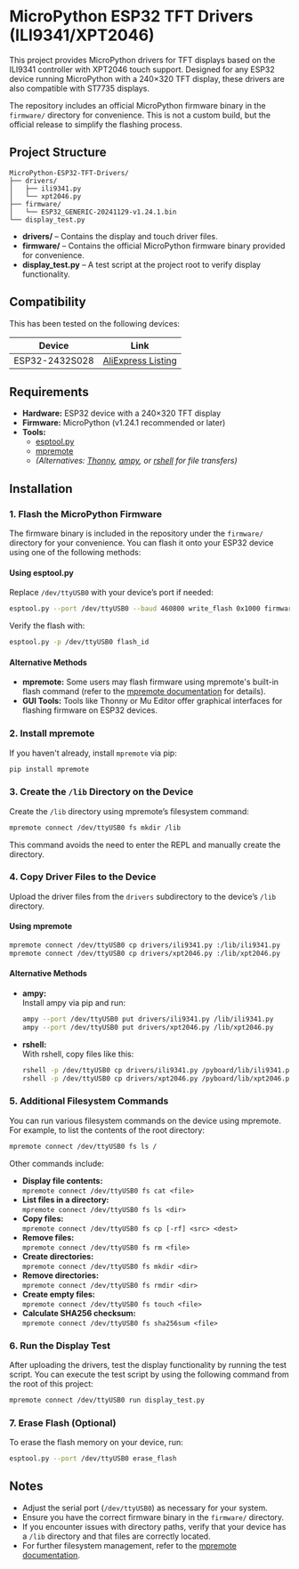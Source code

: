 # MicroPython ESP32 TFT Drivers (ILI9341/XPT2046)

This project provides MicroPython drivers for TFT displays based on the ILI9341 controller with XPT2046 touch support. Designed for any ESP32 device running MicroPython with a 240×320 TFT display, these drivers are also compatible with ST7735 displays.

The repository includes an official MicroPython firmware binary in the `firmware/` directory for convenience. This is not a custom build, but the official release to simplify the flashing process.

## Project Structure

```
MicroPython-ESP32-TFT-Drivers/
├── drivers/
│   ├── ili9341.py
│   └── xpt2046.py
├── firmware/
│   └── ESP32_GENERIC-20241129-v1.24.1.bin
└── display_test.py
```

- **drivers/** – Contains the display and touch driver files.
- **firmware/** – Contains the official MicroPython firmware binary provided for convenience.
- **display_test.py** – A test script at the project root to verify display functionality.

## Compatibility

This has been tested on the following devices:

| Device          | Link                                                                 |
|-----------------|----------------------------------------------------------------------|
| ESP32-2432S028  | [AliExpress Listing](https://www.aliexpress.com/item/1005006470918908.html) |

## Requirements

- **Hardware:** ESP32 device with a 240×320 TFT display
- **Firmware:** MicroPython (v1.24.1 recommended or later)
- **Tools:**
  - [esptool.py](https://github.com/espressif/esptool)
  - [mpremote](https://docs.micropython.org/en/latest/reference/mpremote.html)
  - *(Alternatives: [Thonny](https://thonny.org), [ampy](https://github.com/adafruit/ampy), or [rshell](https://github.com/dhylands/rshell) for file transfers)*

## Installation

### 1. Flash the MicroPython Firmware

The firmware binary is included in the repository under the `firmware/` directory for your convenience. You can flash it onto your ESP32 device using one of the following methods:

#### Using esptool.py

Replace `/dev/ttyUSB0` with your device’s port if needed:

```sh
esptool.py --port /dev/ttyUSB0 --baud 460800 write_flash 0x1000 firmware/ESP32_GENERIC-20241129-v1.24.1.bin
```

Verify the flash with:

```sh
esptool.py -p /dev/ttyUSB0 flash_id
```

#### Alternative Methods

- **mpremote:** Some users may flash firmware using mpremote's built-in flash command (refer to the [mpremote documentation](https://docs.micropython.org/en/latest/reference/mpremote.html) for details).
- **GUI Tools:** Tools like Thonny or Mu Editor offer graphical interfaces for flashing firmware on ESP32 devices.

### 2. Install mpremote

If you haven't already, install `mpremote` via pip:

```sh
pip install mpremote
```

### 3. Create the `/lib` Directory on the Device

Create the `/lib` directory using mpremote’s filesystem command:

```sh
mpremote connect /dev/ttyUSB0 fs mkdir /lib
```

This command avoids the need to enter the REPL and manually create the directory.

### 4. Copy Driver Files to the Device

Upload the driver files from the `drivers` subdirectory to the device’s `/lib` directory.

#### Using mpremote

```sh
mpremote connect /dev/ttyUSB0 cp drivers/ili9341.py :/lib/ili9341.py
mpremote connect /dev/ttyUSB0 cp drivers/xpt2046.py :/lib/xpt2046.py
```

#### Alternative Methods

- **ampy:**  
  Install ampy via pip and run:
  ```sh
  ampy --port /dev/ttyUSB0 put drivers/ili9341.py /lib/ili9341.py
  ampy --port /dev/ttyUSB0 put drivers/xpt2046.py /lib/xpt2046.py
  ```
- **rshell:**  
  With rshell, copy files like this:
  ```sh
  rshell -p /dev/ttyUSB0 cp drivers/ili9341.py /pyboard/lib/ili9341.py
  rshell -p /dev/ttyUSB0 cp drivers/xpt2046.py /pyboard/lib/xpt2046.py
  ```

### 5. Additional Filesystem Commands

You can run various filesystem commands on the device using mpremote. For example, to list the contents of the root directory:

```sh
mpremote connect /dev/ttyUSB0 fs ls /
```

Other commands include:

- **Display file contents:**  
  `mpremote connect /dev/ttyUSB0 fs cat <file>`
- **List files in a directory:**  
  `mpremote connect /dev/ttyUSB0 fs ls <dir>`
- **Copy files:**  
  `mpremote connect /dev/ttyUSB0 fs cp [-rf] <src> <dest>`
- **Remove files:**  
  `mpremote connect /dev/ttyUSB0 fs rm <file>`
- **Create directories:**  
  `mpremote connect /dev/ttyUSB0 fs mkdir <dir>`
- **Remove directories:**  
  `mpremote connect /dev/ttyUSB0 fs rmdir <dir>`
- **Create empty files:**  
  `mpremote connect /dev/ttyUSB0 fs touch <file>`
- **Calculate SHA256 checksum:**  
  `mpremote connect /dev/ttyUSB0 fs sha256sum <file>`

### 6. Run the Display Test

After uploading the drivers, test the display functionality by running the test script. You can execute the test script by using the following command from the root of this project:

```sh
mpremote connect /dev/ttyUSB0 run display_test.py
```

### 7. Erase Flash (Optional)

To erase the flash memory on your device, run:

```sh
esptool.py --port /dev/ttyUSB0 erase_flash
```

## Notes

- Adjust the serial port (`/dev/ttyUSB0`) as necessary for your system.
- Ensure you have the correct firmware binary in the `firmware/` directory.
- If you encounter issues with directory paths, verify that your device has a `/lib` directory and that files are correctly located.
- For further filesystem management, refer to the [mpremote documentation](https://docs.micropython.org/en/latest/reference/mpremote.html).

